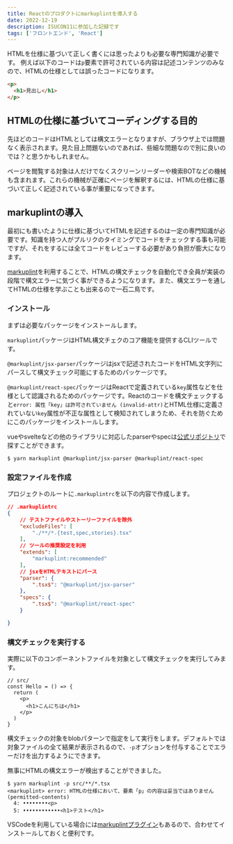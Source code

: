```yaml
---
title: Reactのプロダクトにmarkuplintを導入する
date: 2022-12-19
description: ISUCON11に参加した記録です
tags: ['フロントエンド', 'React']
---
```


HTMLを仕様に基づいて正しく書くには思ったよりも必要な専門知識が必要です。
例えば以下のコードは`p`要素で許可されている内容は記述コンテンツのみなので、HTMLの仕様としては誤ったコードになります。

```html
<p>
  <h1>見出し</h1>
</p>
```

## HTMLの仕様に基づいてコーディングする目的
先ほどのコードはHTMLとしては構文エラーとなりますが、ブラウザ上では問題なく表示されます。見た目上問題ないのであれば、些細な問題なので別に良いのでは？と思うかもしれません。

ページを閲覧する対象は人だけでなくスクリーンリーダーや検索BOTなどの機械も含まれます。これらの機械が正確にページを解釈するには、HTMLの仕様に基づいて正しく記述されている事が重要になってきます。

## markuplintの導入
最初にも書いたように仕様に基づいてHTMLを記述するのは一定の専門知識が必要です。知識を持つ人がプルリクのタイミングでコードをチェックする事も可能ですが、それをするには全てコードをレビューする必要があり負担が膨大になります。

[markuplint](https://markuplint.dev/)を利用することで、HTMLの構文チェックを自動化でき全員が実装の段階で構文エラーに気づく事ができるようになります。また、構文エラーを通してHTMLの仕様を学ぶことも出来るので一石二鳥です。

### インストール
まずは必要なパッケージをインストールします。

`markuplint`パッケージはHTML構文チェクのコア機能を提供するCLIツールです。

`@markuplint/jsx-parser`パッケージはjsxで記述されたコードをHTML文字列にパースして構文チェック可能にするためのパッケージです。

`@markuplint/react-spec`パッケージはReactで定義されている`key`属性などを仕様として認識されるためのパッケージです。Reactのコードを構文チェックすると`error: 属性「key」は許可されていません (invalid-attr)`とHTML仕様に定義されていない`key`属性が不正な属性として検知されてしまうため、それを防ぐためにこのパッケージをインストールします。

vueやsvelteなどの他のライブラリに対応したparserやspecは[公式リポジトリ](https://github.com/markuplint/markuplint/tree/dev/packages/@markuplint)で探すことができます。

```shell
$ yarn markuplint @markuplint/jsx-parser @markuplint/react-spec
```

### 設定ファイルを作成
プロジェクトのルートに`.markuplintrc`を以下の内容で作成します。

```json
// .markuplintrc
{
    // テストファイルやストーリーファイルを除外
    "excludeFiles": [
        "./**/*.{test,spec,stories}.tsx"
    ],
    // ツールの推奨設定を利用
    "extends": [
        "markuplint:recommended"
    ],
    // jsxをHTMLテキストにパース
    "parser": {
        ".tsx$": "@markuplint/jsx-parser"
    },
    "specs": {
        ".tsx$": "@markuplint/react-spec"
    }

}
```

### 構文チェックを実行する
実際に以下のコンポーネントファイルを対象として構文チェックを実行してみます。

```tsx
// src/
const Hello = () => {
  return (
    <p>
      <h1>こんにちは</h1>
    </p>
  )
}
```

構文チェックの対象をblobパターンで指定をして実行をします。デフォルトでは対象ファイルの全て結果が表示されるので、`-p`オプションを付与することでエラーだけを出力するようにできます。

無事にHTMLの構文エラーが検出することができました。

```shell
$ yarn markuplint -p src/**/*.tsx
<markuplint> error: HTMLの仕様において、要素「p」の内容は妥当ではありません (permitted-contents) 
  4: ••••••••<p>
  5: ••••••••••••<h1>テスト</h1>
```

VSCodeを利用している場合には[markuplintプラグイン](https://marketplace.visualstudio.com/items?itemName=DavidAnson.vscode-markdownlint)もあるので、合わせてインストールしておくと便利です。